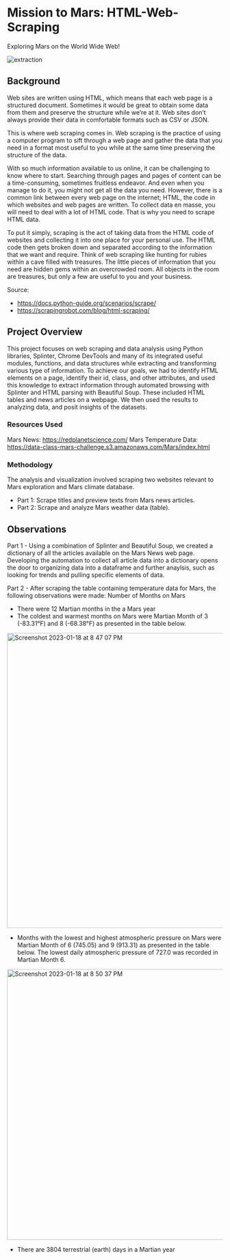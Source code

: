 # Mission to Mars: HTML-Web-Scraping
Exploring Mars on the World Wide Web!

![extraction](https://user-images.githubusercontent.com/115101031/213329422-63ae8cc0-0f00-4442-a786-197a9b199fa1.png)

## Background
Web sites are written using HTML, which means that each web page is a structured document. Sometimes it would be great to obtain some data from them and preserve the structure while we’re at it. Web sites don’t always provide their data in comfortable formats such as CSV or JSON.

This is where web scraping comes in. Web scraping is the practice of using a computer program to sift through a web page and gather the data that you need in a format most useful to you while at the same time preserving the structure of the data.

With so much information available to us online, it can be challenging to know where to start. Searching through pages and pages of content can be a time-consuming, sometimes fruitless endeavor. And even when you manage to do it, you might not get all the data you need. However, there is a common link between every web page on the internet; HTML, the code in which websites and web pages are written. To collect data en masse, you will need to deal with a lot of HTML code. That is why you need to scrape HTML data.

To put it simply, scraping is the act of taking data from the HTML code of websites and collecting it into one place for your personal use. The HTML code then gets broken down and separated according to the information that we want and require. Think of web scraping like hunting for rubies within a cave filled with treasures. The little pieces of information that you need are hidden gems within an overcrowded room. All objects in the room are treasures, but only a few are useful to you and your business. 

Source:
* https://docs.python-guide.org/scenarios/scrape/
* https://scrapingrobot.com/blog/html-scraping/

## Project Overview
This project focuses on web scraping and data analysis using Python libraries, Splinter, Chrome DevTools and many of its integrated useful modules, functions, and data structures while extracting and transforming various type of information.  To achieve our goals, we had to identify HTML elements on a page, identify their id, class, and other attributes, and used this knowledge to extract information through automated browsing with Splinter and HTML parsing with Beautiful Soup. These included HTML tables and news articles on a webpage. We then used the results to analyzing data, and posit insights of the datasets.

### Resources Used
Mars News: https://redplanetscience.com/
Mars Temperature Data: https://data-class-mars-challenge.s3.amazonaws.com/Mars/index.html

### Methodology

The analysis and visualization involved scraping two websites relevant to Mars exploration and Mars climate database. 

* Part 1: Scrape titles and preview texts from Mars news articles. 
* Part 2: Scrape and analyze Mars weather data (table).

## Observations

Part 1 - Using a combination of Splinter and Beautiful Soup, we created a dictionary of all the articles available on the Mars News web page.  Developing the automation to collect all article data into a dictionary opens the door to organizing data into a dataframe and further anaylsis, such as looking for trends and pulling specific elements of data.

Part 2 - After scraping the table containing temperature data for Mars, the following observations were made:
Number of Months on Mars

* There were 12 Martian months in the a Mars year
* The coldest and warmest months on Mars were Martian Month of 3 (-83.31°F) and 8 (-68.38°F) as presented in the table below. 
<img width="687" alt="Screenshot 2023-01-18 at 8 47 07 PM" src="https://user-images.githubusercontent.com/115101031/213336362-db56e871-aa13-40c5-b738-d5469b60fdf7.png">

* Months with the lowest and highest atmospheric pressure on Mars were Martian Month of 6 (745.05) and 9 (913.31) as presented in the table below. The lowest daily atmospheric pressure of 727.0 was recorded in Martian Month 6.
<img width="630" alt="Screenshot 2023-01-18 at 8 50 37 PM" src="https://user-images.githubusercontent.com/115101031/213336812-1dd91288-4700-4117-8150-a334b6a965f3.png">

* There are 3804 terrestrial (earth) days in a Martian year

